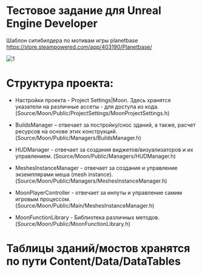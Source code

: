 # Тестовое задание для Unreal Engine Developer

Шаблон ситибилдера по мотивам игры planetbase https://store.steampowered.com/app/403190/Planetbase/

![1](https://github.com/user-attachments/assets/1ce61ad4-7b36-4788-9735-805da59bd96c)


# Структура проекта: 

* Настройки проекта - Project Settings|Moon. Здесь хранятся указатели на различные ассеты - для доступа из кода. 
(Source/Moon/Public/ProjectSettings/MoonProjectSettings.h)

* BuildsManager – отвечает за постройку/снос зданий, а также, расчет ресурсов на основе этих конструкций.
(Source/Moon/Public/Managers/BuildsManager.h)

* HUDManager - отвечает за создания виджетов/визуализаторов и их управлением.
(Source/Moon/Public/Managers/HUDManager.h)

* MeshesInstanceManager - отвечает за создания и управление экземплярами меша (mesh instance).
(Source/Moon/Public/Managers/MeshesInstanceManager.h)

* MoonPlayerController - отвечает за инпуты и управление самим игровым процессом.
(Source/Moon/Public/Main/MeshesInstanceManager.h)

* MoonFunctionLibrary - Библиотека различных методов.
(Source/Moon/Public/MoonFunctionLibrary.h)

# Таблицы зданий/моcтов хранятся по пути Content/Data/DataTables




